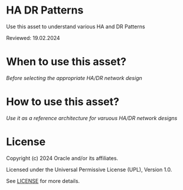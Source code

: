 # HA DR Patterns
 
Use this asset to understand various HA and DR Patterns

Reviewed: 19.02.2024
 
# When to use this asset?
 
*Before selecting the appropriate HA/DR network design*
 
# How to use this asset?
 
*Use it as a reference architecture for varuous HA/DR network designs*
 
# License

Copyright (c) 2024 Oracle and/or its affiliates.

Licensed under the Universal Permissive License (UPL), Version 1.0.

See [LICENSE](https://github.com/oracle-devrel/technology-engineering/blob/main/LICENSE) for more details.
